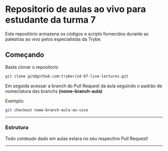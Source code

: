 # Repositorio de aulas ao vivo para estudante da turma 7

Este repositório armazena os códigos e scripts fornecidos durante as palestras ao vivo pelos especialistas da Trybe.

## Começando

Basta clonar o repositorio

```sh
git clone git@github.com:tryber/sd-07-live-lectures.git
```

Em seguida acessar a branch do Pull Request da aula seguindo o padrão de nomeclatura das branchs **(nome-branch-aula)**

Exemplo:
```sh
git checkout nome-branch-aula-ao-vivo
```

---

### Estrutura

Todo conteudo dado em aulas estara no seu respectivo Pull Request!

---
